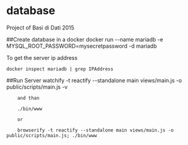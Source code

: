 database
=========
Project of Basi di Dati 2015


##Create database in a docker
    docker run --name mariadb -e MYSQL_ROOT_PASSWORD=mysecretpassword -d mariadb
  
  To get the server ip address
  
    docker inspect mariadb | grep IPAddress
##Run Server
		watchify -t reactify --standalone main views/main.js -o public/scripts/main.js -v

		and than

		./bin/www

		or

		browserify -t reactify --standalone main views/main.js -o public/scripts/main.js; ./bin/www
